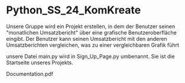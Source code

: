# Python_SS_24_KomKreate

Unsere Gruppe wird ein Projekt erstellen, in dem der Benutzer seinen "monatlichen Umsatzbericht" über eine grafische Benutzeroberfläche eingibt. Der Benutzer kann seinen Umsatzbericht mit den anderen Umsatzberichten vergleichen, was zu einer vergleichbaren Grafik führt

unsere Datei main.py wird in Sign_Up_Page.py umbenannt. Sie ist die Startseite unseres Projekts.

Documentation.pdf
